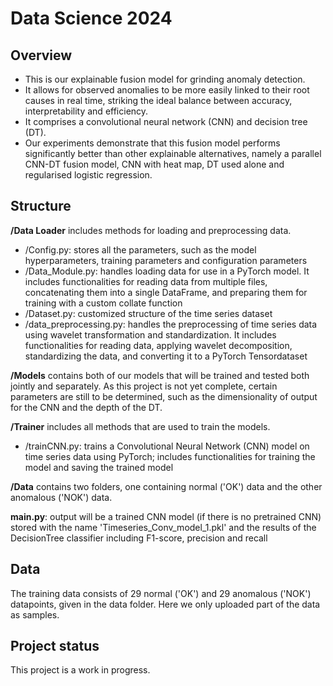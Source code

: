 # Data Science 2024



## Overview

- This is our explainable fusion model for grinding anomaly detection.<br>
- It allows for observed anomalies to be more easily linked to their root causes in real time, striking the ideal balance between accuracy, interpretability and efficiency.<br>
- It comprises a convolutional neural network (CNN) and decision tree (DT).<br>
- Our experiments demonstrate that this fusion model performs significantly better than other explainable alternatives, namely a parallel CNN-DT fusion model, CNN with heat map, DT used alone and regularised logistic regression.


## Structure

**/Data Loader**  includes methods for loading and preprocessing data.
- /Config.py: stores all the parameters, such as the model hyperparameters, training parameters and configuration parameters
- /Data_Module.py: handles loading data for use in a PyTorch model. It includes functionalities for reading data from multiple files, concatenating them into a single DataFrame, and preparing them for training with a custom collate function
- /Dataset.py: customized structure of the time series dataset
- /data_preprocessing.py: handles the preprocessing of time series data using wavelet transformation and standardization. It includes functionalities for reading data, applying wavelet decomposition, standardizing the data, and converting it to a PyTorch Tensordataset


**/Models** contains both of our models that will be trained and tested both jointly and separately. As this project is not yet complete, certain parameters are still to be determined, such as the dimensionality of output for the CNN and the depth of the DT.

**/Trainer** includes all methods that are used to train the models.
- /trainCNN.py: trains a Convolutional Neural Network (CNN) model on time series data using PyTorch; includes functionalities for training the model and saving the trained model

**/Data** contains two folders, one containing normal ('OK') data and the other anomalous ('NOK') data.

**main.py**: output will be a trained CNN model (if there is no pretrained CNN) stored with the name 'Timeseries_Conv_model_1.pkl' and the results of the DecisionTree classifier including F1-score, precision and recall


## Data

The training data consists of 29 normal ('OK') and 29 anomalous ('NOK') datapoints, given in the data folder.
Here we only uploaded part of the data as samples.

## Project status

This project is a work in progress.
